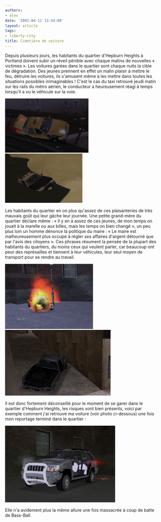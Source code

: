 ```yaml
---
authors:
- alex
date: '2003-04-11 13:44:00'
layout: article
tags:
- liberty-city
title: Cimetière de voiture
---
```



Depuis plusieurs jours, les habitants du quartier d'Hepburn Heights à Portland doivent subir un réveil pénible avec chaque matins de nouvelles « victimes ». Les voitures garées dans le quartier sont chaque nuits la cible de dégradation. Des jeunes prennent en effet un malin plaisir à mettre le feu, détruire les voitures, ils s'amusent même à les mettre dans toutes les situations possibles inimaginables ! C'est le cas du taxi retrouvé jeudi matin sur les rails du métro aérien, le conducteur a heureusement réagi à temps lorsqu'il a vu le véhicule sur la voie.

![](/content/images/2016/07/c2.jpg)
![](/content/images/2016/07/c5.jpg)

Les habitants du quartier en on plus qu'assez de ces plaisanteries de très mauvais goût qui leur gâche leur journée. Une petite grand-mère du quartier déclare même : « Il y en a assez de ces jeunes, de mon temps on jouait à la marelle ou aux billes, mais les temps on bien changé », un peu plus loin un homme dénonce la politique du maire : « Le maire est malheureusement plus occupé à régler ses affaires d'argent détourné que par l'avis des citoyens ». Ces phrases résument la pensée de la plupart des habitants du quartiers, du moins ceux qui veulent parler, car beaucoup ont peur des représailles et tiennent à leur véhicules, leur seul moyen de transport pour se rendre au travail.

![](/content/images/2016/07/c3.jpg)
![](/content/images/2016/07/c4.jpg)

Il est donc fortement déconseillé pour le moment de se garer dans le quartier d'Hepburn Heights, les risques sont bien présents, voici par exemple comment j'ai retrouvé ma voiture (voir photo ci-dessous) une fois mon reportage terminé dans le quartier :

![](/content/images/2016/07/c1.jpg)

Elle n'a avidement plus la même allure une fois massacrée à coup de batte de Bass-Ball.